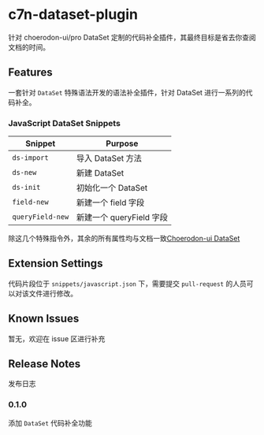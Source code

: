 # c7n-dataset-plugin

针对 choerodon-ui/pro DataSet 定制的代码补全插件，其最终目标是省去你查阅文档的时间。

## Features

一套针对 `DataSet` 特殊语法开发的语法补全插件，针对 DataSet 进行一系列的代码补全。

### JavaScript DataSet Snippets

| Snippet                      | Purpose                                                              |
| ---------------------------- | -------------------------------------------------------------------- |
| `ds-import`                  | 导入 DataSet 方法                                                     |
| `ds-new`                     | 新建 DataSet                                                          |
| `ds-init`                    | 初始化一个 DataSet                                                     |
| `field-new`                  | 新建一个 field 字段                                                    |
| `queryField-new`             | 新建一个 queryField 字段                                               |

除这几个特殊指令外，其余的所有属性均与文档一致[Choerodon-ui DataSet](https://choerodon.github.io/choerodon-ui/components-pro/data-set-cn/#DataToJSON)


## Extension Settings

代码片段位于 `snippets/javascript.json` 下，需要提交 `pull-request` 的人员可以对该文件进行修改。

## Known Issues

暂无，欢迎在 issue 区进行补充

## Release Notes

发布日志

### 0.1.0

添加 `DataSet` 代码补全功能
